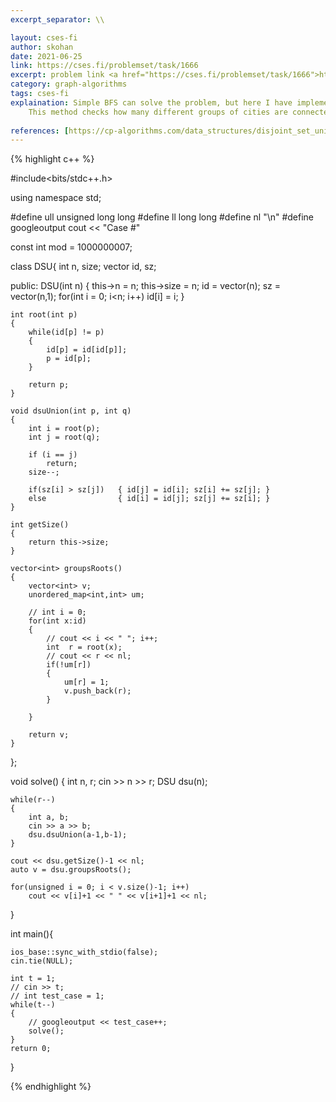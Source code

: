 ```yaml
---
excerpt_separator: \\

layout: cses-fi
author: skohan
date: 2021-06-25
link: https://cses.fi/problemset/task/1666
excerpt: problem link <a href="https://cses.fi/problemset/task/1666">https://cses.fi/problemset/task/1666</a>
category: graph-algorithms
tags: cses-fi
explaination: Simple BFS can solve the problem, but here I have implemented `disjoint union set` (union find and union)
    This method checks how many different groups of cities are connected. And then connects ( prints ) any one of the city from a group and connects it to next group till all groups are conncected.
    
references: [https://cp-algorithms.com/data_structures/disjoint_set_union.html]
---
```


{% highlight c++ %}

#include<bits/stdc++.h>
 
using namespace std;
 
#define ull unsigned long long
#define ll long long
#define nl "\n"
#define googleoutput cout << "Case #"
 
const int mod = 1000000007;
 
class DSU{
    int n, size;
    vector<int> id, sz;
 
public:
    DSU(int n)
    {
        this->n = n;
        this->size = n;
        id = vector<int>(n);
        sz = vector<int>(n,1);
        for(int i = 0; i<n; i++)
            id[i] = i;
    }
 
    int root(int p)
    {
        while(id[p] != p)
        {
            id[p] = id[id[p]];
            p = id[p];
        }
 
        return p;
    }
 
    void dsuUnion(int p, int q)
    {
        int i = root(p);
        int j = root(q);
 
        if (i == j)
            return;
        size--;
 
        if(sz[i] > sz[j])   { id[j] = id[i]; sz[i] += sz[j]; }
        else                { id[i] = id[j]; sz[j] += sz[i]; }
    }
 
    int getSize()
    {
        return this->size;
    }
 
    vector<int> groupsRoots()
    {
        vector<int> v;
        unordered_map<int,int> um;
 
        // int i = 0;
        for(int x:id)
        {
            // cout << i << " "; i++;
            int  r = root(x);
            // cout << r << nl;
            if(!um[r])
            {
                um[r] = 1;
                v.push_back(r);
            }
 
        }
 
        return v;
    }
 
 
};
 
void solve()
{
    int n, r;
    cin >> n >> r;
    DSU dsu(n);
 
    while(r--)
    {
        int a, b;
        cin >> a >> b;
        dsu.dsuUnion(a-1,b-1);
    }
 
    cout << dsu.getSize()-1 << nl;
    auto v = dsu.groupsRoots();
 
    for(unsigned i = 0; i < v.size()-1; i++)
        cout << v[i]+1 << " " << v[i+1]+1 << nl;
 
}
 
int main(){
 
    ios_base::sync_with_stdio(false);
    cin.tie(NULL);
 
    int t = 1;
    // cin >> t; 
    // int test_case = 1;
    while(t--)
    {
        // googleoutput << test_case++;
        solve();
    }
    return 0;
}


{% endhighlight %}




